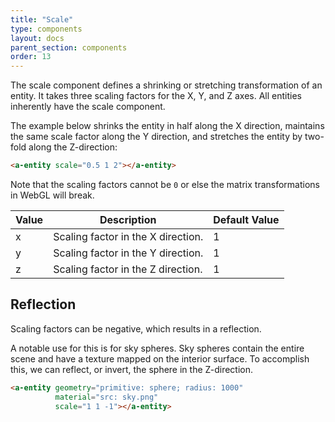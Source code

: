 ```yaml
---
title: "Scale"
type: components
layout: docs
parent_section: components
order: 13
---
```


The scale component defines a shrinking or stretching transformation of an entity. It takes three scaling factors for the X, Y, and Z axes. All entities inherently have the scale component.

The example below shrinks the entity in half along the X direction, maintains the same scale factor along the Y direction, and stretches the entity by two-fold along the Z-direction:

```html
<a-entity scale="0.5 1 2"></a-entity>
```

Note that the scaling factors cannot be `0` or else the matrix transformations in WebGL will break.

| Value | Description                                                  | Default Value |
|-------|--------------------------------------------------------------|----------------
| x     | Scaling factor in the X direction.                           | 1             |
| y     | Scaling factor in the Y direction.                           | 1             |
| z     | Scaling factor in the Z direction.                           | 1             |

## Reflection

Scaling factors can be negative, which results in a reflection.

A notable use for this is for sky spheres. Sky spheres contain the entire scene and have a texture mapped on the interior surface. To accomplish this, we can reflect, or invert, the sphere in the Z-direction.

```html
<a-entity geometry="primitive: sphere; radius: 1000"
          material="src: sky.png"
          scale="1 1 -1"></a-entity>
```

